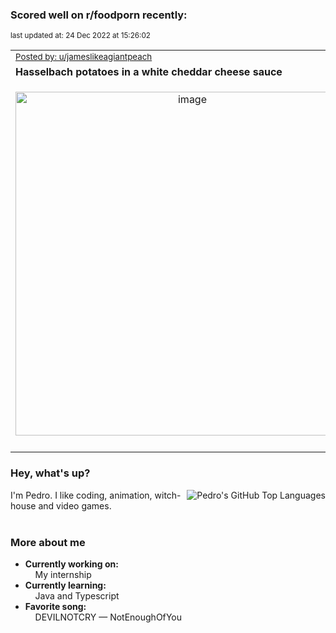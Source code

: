 ### Scored well on r/foodporn recently:

<p align="left"><sub>last updated at: 24 Dec 2022 at 15:26:02</sub></p>

|   |
| --- |
| <sub>[Posted by: u/jameslikeagiantpeach][source]</sub> |
| **Hasselbach potatoes in a white cheddar cheese sauce** | 
|<p align="center"> <img alt="image" src="https://i.redd.it/2r2ix7787l7a1.jpg" width="550" /> </p>|
|   |

### Hey, what's up?
<img align="right" alt="Pedro's GitHub Top Languages" src="https://github-readme-stats.vercel.app/api/top-langs/?username=PedrosUsername&exclude_repo=HW2&layout=compact" />

I'm Pedro. I like coding, animation, witch-house and video games.<br><br>

### More about me
- **Currently working on:**  
&nbsp;&nbsp;&nbsp;&nbsp;My internship
- **Currently learning:**  
&nbsp;&nbsp;&nbsp;&nbsp;Java and Typescript
- **Favorite song:**  
&nbsp;&nbsp;&nbsp;&nbsp;DEVILNOTCRY — NotEnoughOfYou<br><br>

  



  
  
  
[linkedin]: https://linkedin.com/in/pedro-h-r-gomes-8a487b14a/
[gmail]: mailto:pilique11@gmail.com
[source]: https://reddit.com/r/FoodPorn/comments/zt27tc/hasselbach_potatoes_in_a_white_cheddar_cheese/
[redditAPI]: https://www.reddit.com/dev/api/